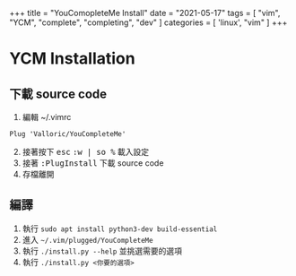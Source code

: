 +++
title = "YouComopleteMe Install"
date = "2021-05-17"
tags = [ "vim", "YCM", "complete", "completing", "dev" ]
categories = [ 'linux', "vim" ]
+++

# YCM Installation
## 下載 source code
1. 編輯 ~/.vimrc
```vim
Plug 'Valloric/YouCompleteMe'
```
2. 接著按下 <kbd>esc</kbd> <kbd>:w | so %</kbd> 載入設定
3. 接著 <kbd>:PlugInstall</kbd> 下載 source code
4. 存檔離開


## 編譯
1. 執行 `sudo apt install python3-dev build-essential`
2. 進入 `~/.vim/plugged/YouCompleteMe` 
3. 執行 `./install.py --help` 並挑選需要的選項
4. 執行 `./install.py <你要的選項>`
